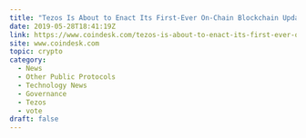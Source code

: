```yaml
---
title: "Tezos Is About to Enact Its First-Ever On-Chain Blockchain Update"
date: 2019-05-28T18:41:19Z
link: https://www.coindesk.com/tezos-is-about-to-enact-its-first-ever-on-chain-blockchain-update?utm_medium=RSS&utm_source=hune
site: www.coindesk.com
topic: crypto
category:
  - News
  - Other Public Protocols
  - Technology News
  - Governance
  - Tezos
  - vote
draft: false
---
```

